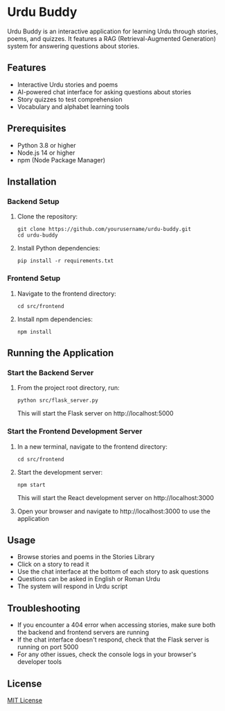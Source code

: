 # Urdu Buddy

Urdu Buddy is an interactive application for learning Urdu through stories, poems, and quizzes. It features a RAG (Retrieval-Augmented Generation) system for answering questions about stories.

## Features

- Interactive Urdu stories and poems
- AI-powered chat interface for asking questions about stories
- Story quizzes to test comprehension
- Vocabulary and alphabet learning tools

## Prerequisites

- Python 3.8 or higher
- Node.js 14 or higher
- npm (Node Package Manager)

## Installation

### Backend Setup

1. Clone the repository:
   ```
   git clone https://github.com/yourusername/urdu-buddy.git
   cd urdu-buddy
   ```

2. Install Python dependencies:
   ```
   pip install -r requirements.txt
   ```

### Frontend Setup

1. Navigate to the frontend directory:
   ```
   cd src/frontend
   ```

2. Install npm dependencies:
   ```
   npm install
   ```

## Running the Application

### Start the Backend Server

1. From the project root directory, run:
   ```
   python src/flask_server.py
   ```

   This will start the Flask server on http://localhost:5000

### Start the Frontend Development Server

1. In a new terminal, navigate to the frontend directory:
   ```
   cd src/frontend
   ```

2. Start the development server:
   ```
   npm start
   ```

   This will start the React development server on http://localhost:3000

3. Open your browser and navigate to http://localhost:3000 to use the application

## Usage

- Browse stories and poems in the Stories Library
- Click on a story to read it
- Use the chat interface at the bottom of each story to ask questions
- Questions can be asked in English or Roman Urdu
- The system will respond in Urdu script

## Troubleshooting

- If you encounter a 404 error when accessing stories, make sure both the backend and frontend servers are running
- If the chat interface doesn't respond, check that the Flask server is running on port 5000
- For any other issues, check the console logs in your browser's developer tools

## License

[MIT License](LICENSE)
